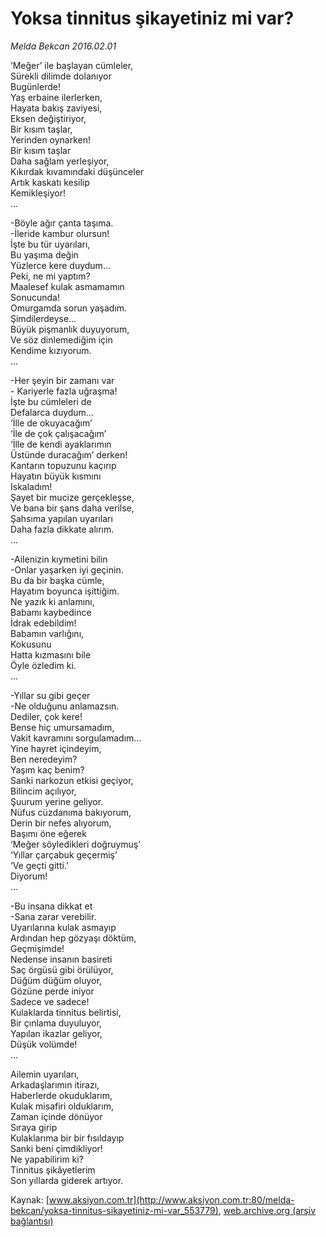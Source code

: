 # Yoksa tinnitus şikayetiniz mi var?

*Melda Bekcan 2016.02.01*

<div class="pNewsDetailMainContent ctx_content" itemprop="articleBody">
 <p>
  ‘Meğer’ ile başlayan cümleler,
  <br/>
  Sürekli dilimde dolanıyor
  <br/>
  Bugünlerde!
  <br/>
  Yaş erbaine ilerlerken,
  <br/>
  Hayata bakış zaviyesi,
  <br/>
  Eksen değiştiriyor,
  <br/>
  Bir kısım taşlar,
  <br/>
  Yerinden oynarken!
  <br/>
  Bir kısım taşlar
  <br/>
  Daha sağlam yerleşiyor,
  <br/>
  Kıkırdak kıvamındaki düşünceler
  <br/>
  Artık kaskatı kesilip
  <br/>
  Kemikleşiyor!
  <br/>
  …
 </p>
 <p>
  -Böyle ağır çanta taşıma.
  <br/>
  -İleride kambur olursun!
  <br/>
  İşte bu tür uyarıları,
  <br/>
  Bu yaşıma değin
  <br/>
  Yüzlerce kere duydum…
  <br/>
  Peki, ne mi yaptım?
  <br/>
  Maalesef kulak asmamamın
  <br/>
  Sonucunda!
  <br/>
  Omurgamda sorun yaşadım.
  <br/>
  Şimdilerdeyse…
  <br/>
  Büyük pişmanlık duyuyorum,
  <br/>
  Ve söz dinlemediğim için
  <br/>
  Kendime kızıyorum.
  <br/>
  …
 </p>
 <p>
  -Her şeyin bir zamanı var
  <br/>
  - Kariyerle fazla uğraşma!
  <br/>
  İşte bu cümleleri de
  <br/>
  Defalarca duydum…
  <br/>
  ‘İlle de okuyacağım’
  <br/>
  ‘İle de çok çalışacağım’
  <br/>
  ‘İlle de kendi ayaklarımın
  <br/>
  Üstünde duracağım’ derken!
  <br/>
  Kantarın topuzunu kaçırıp
  <br/>
  Hayatın büyük kısmını
  <br/>
  Iskaladım!
  <br/>
  Şayet bir mucize gerçekleşse,
  <br/>
  Ve bana bir şans daha verilse,
  <br/>
  Şahsıma yapılan uyarıları
  <br/>
  Daha fazla dikkate alırım.
  <br/>
  …
 </p>
 <p>
  -Ailenizin kıymetini bilin
  <br/>
  -Onlar yaşarken iyi geçinin.
  <br/>
  Bu da bir başka cümle,
  <br/>
  Hayatım boyunca işittiğim.
  <br/>
  Ne yazık ki anlamını,
  <br/>
  Babamı kaybedince
  <br/>
  İdrak edebildim!
  <br/>
  Babamın varlığını,
  <br/>
  Kokusunu
  <br/>
  Hatta kızmasını bile
  <br/>
  Öyle özledim ki.
  <br/>
  …
 </p>
 <p>
  -Yıllar su gibi geçer
  <br/>
  -Ne olduğunu anlamazsın.
  <br/>
  Dediler, çok kere!
  <br/>
  Bense hiç umursamadım,
  <br/>
  Vakit kavramını sorgulamadım…
  <br/>
  Yine hayret içindeyim,
  <br/>
  Ben neredeyim?
  <br/>
  Yaşım kaç benim?
  <br/>
  Sanki narkozun etkisi geçiyor,
  <br/>
  Bilincim açılıyor,
  <br/>
  Şuurum yerine geliyor.
  <br/>
  Nüfus cüzdanıma bakıyorum,
  <br/>
  Derin bir nefes alıyorum,
  <br/>
  Başımı öne eğerek
  <br/>
  ‘Meğer söyledikleri doğruymuş’
  <br/>
  ‘Yıllar çarçabuk geçermiş’
  <br/>
  ‘Ve geçti gitti.’
  <br/>
  Diyorum!
  <br/>
  …
 </p>
 <p>
  -Bu insana dikkat et
  <br/>
  -Sana zarar verebilir.
  <br/>
  Uyarılarına kulak asmayıp
  <br/>
  Ardından hep gözyaşı döktüm,
  <br/>
  Geçmişimde!
  <br/>
  Nedense insanın basireti
  <br/>
  Saç örgüsü gibi örülüyor,
  <br/>
  Düğüm düğüm oluyor,
  <br/>
  Gözüne perde iniyor
  <br/>
  Sadece ve sadece!
  <br/>
  Kulaklarda tinnitus belirtisi,
  <br/>
  Bir çınlama duyuluyor,
  <br/>
  Yapılan ikazlar geliyor,
  <br/>
  Düşük volümde!
  <br/>
  …
 </p>
 <p>
  Ailemin uyarıları,
  <br/>
  Arkadaşlarımın itirazı,
  <br/>
  Haberlerde okuduklarım,
  <br/>
  Kulak misafiri olduklarım,
  <br/>
  Zaman içinde dönüyor
  <br/>
  Sıraya girip
  <br/>
  Kulaklarıma bir bir fısıldayıp
  <br/>
  Sanki beni çimdikliyor!
  <br/>
  Ne yapabilirim ki?
  <br/>
  Tinnitus şikâyetlerim
  <br/>
  Son yıllarda giderek artıyor.
 </p>
</div>


Kaynak: [www.aksiyon.com.tr](http://www.aksiyon.com.tr:80/melda-bekcan/yoksa-tinnitus-sikayetiniz-mi-var_553779), [web.archive.org (arşiv bağlantısı)](http://web.archive.org/web/20160213234432/http://www.aksiyon.com.tr:80/melda-bekcan/yoksa-tinnitus-sikayetiniz-mi-var_553779)
